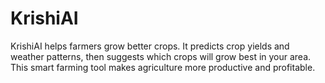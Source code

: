 # KrishiAI
KrishiAI helps farmers grow better crops. It predicts crop yields and weather patterns, then suggests which crops will grow best in your area. This smart farming tool makes agriculture more productive and profitable.
